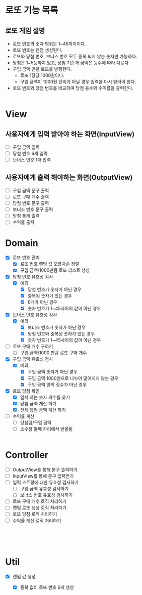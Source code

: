 # 로또 기능 목록

## 로또 게임 설명
- 로또 번호의 숫자 범위는 1~45까지이다.
- 로또 번호는 랜덤 생성된다.
- 로또와 당첨 번호, 보너스 번호 모두 중복 되지 않는 숫자만 가능하다.
- 당첨은 1~5등까지 있고, 당첨 기준과 금액은 등수에 따라 다르다.
- 구입 금액 만큼 로또를 발행한다.
  - 로또 1장당 1000원이다.
  - 구입 금액이 1000원 단위가 아닐 경우 입력을 다시 받아야 한다.
- 로또 번호와 당첨 번호를 비교하여 당첨 등수와 수익률을 출력한다.
</br></br>

# View
## 사용자에게 입력 받아야 하는 화면(InputView)
- [ ] 구입 금액 입력
- [ ] 당첨 번호 6개 입력
- [ ] 보너스 번호 1개 입력

## 사용자에게 출력 해야하는 화면(OutputView)
- [ ] 구입 금액 문구 출력
- [ ] 로또 구매 개수 출력
- [ ] 당첨 번호 문구 출력
- [ ] 보너스 번호 문구 출력
- [ ] 당첨 통계 출력
- [ ] 수익률 출력

# Domain
- [x] 로또 번호 관리
  - [x] 로또 번호 랜덤 값 오름차순 정렬
  - [x] 구입 금액/1000만큼 로또 리스트 생성
- [x] 당첨 번호 유효성 검사
  - [x] 예외
    - [x] 당첨 번호가 숫자가 아닌 경우
    - [x] 중복된 숫자가 있는 경우
    - [x] 6개가 아닌 경우
    - [x] 숫자 번호가 1~45사이의 값이 아닌 경우
- [x] 보너스 번호 유효성 검사
  - [x] 예외
    - [x] 보너스 번호가 숫자가 아닌 경우
    - [x] 당첨 번호와 중복된 숫자가 있는 경우
    - [x] 숫자 번호가 1~45사이의 값이 아닌 경우
- [ ] 로또 구매 개수 구하기
  - [ ] 구입 금액/1000 만큼 로또 구매 개수
- [x] 구입 금액 유효성 검사
  - [x] 예외
    - [x] 구입 금액 숫자가 아닌 경우
    - [x] 구입 금액 1000원으로 나누어 떨어지지 않는 경우
    - [x] 구입 금액 양의 정수가 아닌 경우
- [x] 로또 당첨 확인
  - [x] 일치 하는 숫자 개수를 찾기
  - [x] 당첨 금액 계산 하기
  - [x] 전체 당첨 금액 계산 하기
- [ ] 수익률 계산
  - [ ] 당첨금/구입 금액
  - [ ] 소수점 둘째 자리에서 반올림
</br></br>

# Controller
- [ ] OutputView를 통해 문구 출력하기
- [ ] InputView를 통해 문구 입력받기
- [ ] 입력 스트링에 대한 유효성 검사하기
  - [ ] 구입 금액 유효성 검사하기
  - [ ] 보너스 번호 유효성 검사하기
- [ ] 로또 구매 개수 로직 처리하기
- [ ] 랜덤 로또 생성 로직 처리하기
- [ ] 로또 당첨 로직 처리하기
- [ ] 수익률 계산 로직 처리하기
</br></br>

</br></br>
# Util
- [x] 랜덤 값 생성
  - [x] 중복 없이 로또 번호 6개 생성

